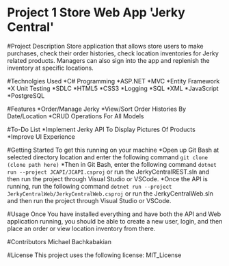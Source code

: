 # Project 1 Store Web App 'Jerky Central'

#Project Description
Store application that allows store users to make purchases, check their order histories, check location inventories for Jerky related products. Managers can also sign into the app and replenish the inventory at specific locations.

#Technolgies Used
*C# Programming
*ASP.NET
*MVC
*Entity Framework
*X Unit Testing
*SDLC
*HTML5
*CSS3
*Logging
*SQL
*XML
*JavaScript
*PostgreSQL

#Features
*Order/Manage Jerky
*View/Sort Order Histories By Date/Location
*CRUD Operations For All Models

#To-Do List
*Implement Jerky API To Display Pictures Of Products
*Improve UI Experience

#Getting Started
To get this running on your machine
*Open up Git Bash at selected directory location and enter the following command `git clone (clone path here)`
*Then in Git Bash, enter the following command `dotnet run --project JCAPI/JCAPI.csproj` or run the JerkyCentralREST.sln and then run the project through Visual Studio or VSCode.
*Once the API is running, run the following command `dotnet run --project JerkyCentralWeb/JerkyCentralWeb.csproj` or run the JerkyCentralWeb.sln and then run the project through Visual Studio or VSCode.

#Usage
Once You have installed everything and have both the API and Web application running, you should be able to create a new user, login, and then place an order or view location inventory from there.

#Contributors
Michael Bachkabakian

#License
This project uses the following license: MIT_License
